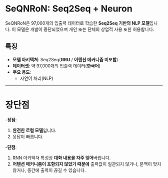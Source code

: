# SeQNRoN: Seq2Seq + Neuron

SeQNRoN은 97,000개의 입출력 데이터로 학습한 **Seq2Seq 기반의 NLP 모델**입니다. 이 모델은 개발이 중단되었으며 개인 또는 단체의 상업적 사용 또한 허용합니다.

## 특징
- **모델 아키텍쳐**: Seq2Seq(**GRU** / **어텐션 메커니즘 미포함**)
- **데이터셋**: 약 97,000개의 입출력 데이터(**한국어**)
- **주요 용도**:
  - 자연어 처리(NLP)
---
# 장단점

-**장점**: 
 1. **완전한 로컬 모델**입니다.
 2. 응답이 빠릅니다.

-**단점**:
 1. RNN 아키텍쳐 특성상 **대화 내용을 자주 잊어**버립니다.
 2. **어텐션 메커니즘이 포함되지 않았기 때문에** 출력값이 일관되지 않거나, 문맥이 맞지 않거나, 중간에 출력이 끊길 수 있습니다.
